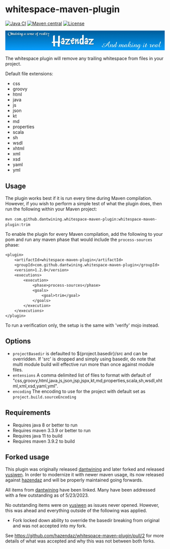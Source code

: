 whitespace-maven-plugin
=======================

[![Java CI](https://github.com/hazendaz/whitespace-maven-plugin/workflows/Java%20CI/badge.svg)](https://github.com/hazendaz/whitespace-maven-plugin/actions?query=workflow%3A%22Java+CI%22)
[![Maven central](https://maven-badges.herokuapp.com/maven-central/com.github.hazendaz.maven/whitespace-maven-plugin/badge.svg)](https://maven-badges.herokuapp.com/maven-central/com.github.hazendaz.maven/whitespace-maven-plugin)
[![License](http://img.shields.io/:license-glp-blue.svg)](https://www.gnu.org/licenses/old-licenses/gpl-2.0.en.html)

![hazendaz](src/site/resources/images/hazendaz-banner.jpg)

The whitespace plugin will remove any trailing whitespace from files in your project.

Default file extensions:

- css
- groovy
- html
- java
- js
- json
- kt
- md
- properties
- scala
- sh
- wsdl
- xhtml
- xml
- xsd
- yaml
- yml

## Usage

The plugin works best if it is run every time during Maven compilation. However, if you wish to perform a simple test of what the plugin does, then run the following within your Maven project:

`mvn com.github.dantwining.whitespace-maven-plugin:whitespace-maven-plugin:trim`

To enable the plugin for every Maven compilation, add the following to your pom and run any maven phase that would include the `process-sources` phase:

    <plugin>
        <artifactId>whitespace-maven-plugin</artifactId>
        <groupId>com.github.dantwining.whitespace-maven-plugin</groupId>
        <version>1.2.0</version>
        <executions>
            <execution>
                <phase>process-sources</phase>
                <goals>
                    <goal>trim</goal>
                </goals>
            </execution>
        </executions>
    </plugin>

To run a verification only, the setup is the same with 'verify' mojo instead.

## Options

- ```projectBasedir``` is defaulted to ${project.basedir}/src and can be overridden.  If 'src' is dropped and simply using basedir, do note that multi module build will effective run more than once against module files.
- ```entensions``` A comma delimited list of files to format with default of "css,groovy,html,java,js,json,jsp,jspx,kt,md,properties,scala,sh,wsdl,xhtml,xml,xsd,yaml,yml".
- ```encoding``` The encoding to use for the project with default set as ```project.build.sourceEncoding```

## Requirements ##

- Requires java 8 or better to run
- Requires maven 3.3.9 or better to run
- Requires java 11 to build
- Requires maven 3.9.2 to build

## Forked usage ##

This plugin was originally released [dantwining](https://github.com/dantwining/whitespace-maven-plugin/) and later forked and released [yusiwen](https://github.com/yusiwen/whitespace-maven-plugin).  In order to modernize it with newer maven usage, its now released against [hazendaz](https://github.com/hazendaz/whitespace-maven-plugin) and will be properly maintained going forwards.

All items from [dantwining](https://github.com/dantwining/whitespace-maven-plugin/) have been linked.  Many have been addressed with a few outstanding as of 5/23/2023.

No outstanding items were on [yusiwen](https://github.com/yusiwen/whitespace-maven-plugin) as issues never opened.  However, this was ahead and everything outside of the following was applied.

- Fork locked down ability to override the basedir breaking from original and was not accepted into my fork.
 
See https://github.com/hazendaz/whitespace-maven-plugin/pull/2 for more details of what was accepted and why this was not between both forks.
